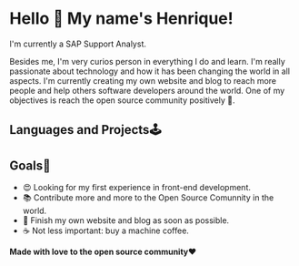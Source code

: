 # Hello 👋 My name's Henrique!

I'm currently a SAP Support Analyst. 

Besides me, I'm very curios person in everything I do and learn. I'm really passionate about technology and how it has been changing the world in all aspects. I'm currently creating my own website and blog to reach more people and help others software developers around the world. 
One of my objectives is reach the open source community positively 🦸. 

## Languages and Projects🕹️

## Goals🚀

- 😍 Looking for my first experience in front-end development.
- 📚 Contribute more and more to the Open Source Comunnity in the world. 
- 🎯 Finish my own website and blog as soon as possible.
- ☕ Not less important: buy a machine coffee.


**Made with love to the open source community**❤️
